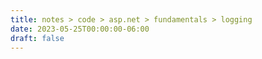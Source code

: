 ```yaml
---
title: notes > code > asp.net > fundamentals > logging
date: 2023-05-25T00:00:00-06:00
draft: false
---
```


